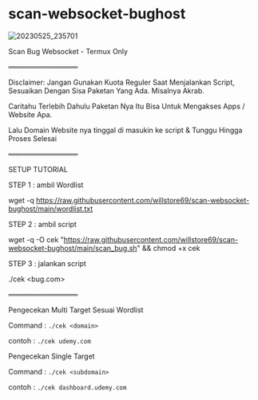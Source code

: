 # scan-websocket-bughost




![20230525_235701](https://github.com/willstore69/scan-websocket-bughost/assets/107354006/5829b7c7-776f-405e-804f-e78ce55ced6a)

Scan Bug Websocket - Termux Only

══════════════

Disclaimer: Jangan Gunakan Kuota Reguler Saat Menjalankan Script, Sesuaikan Dengan Sisa Paketan Yang Ada. Misalnya Akrab.

Caritahu Terlebih Dahulu Paketan Nya Itu Bisa Untuk Mengakses Apps / Website Apa.

Lalu Domain Website nya tinggal di masukin ke script & Tunggu Hingga Proses Selesai

══════════════

SETUP TUTORIAL

STEP 1 : ambil Wordlist

wget -q https://raw.githubusercontent.com/willstore69/scan-websocket-bughost/main/wordlist.txt

STEP 2 : ambil script

wget -q -O cek "https://raw.githubusercontent.com/willstore69/scan-websocket-bughost/main/scan_bug.sh" && chmod +x cek

STEP 3 : jalankan script

./cek <bug.com>

══════════════

Pengecekan Multi Target Sesuai Wordlist

Command : ```./cek <domain>```
  
contoh : ```./cek udemy.com```

Pengecekan Single Target

Command : ```./cek <subdomain>```
  
contoh : ```./cek dashboard.udemy.com```
